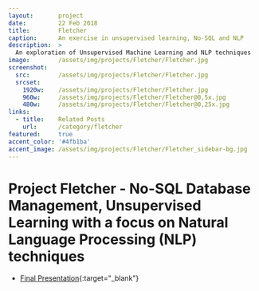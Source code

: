 ```yaml
---
layout:       project
date:         22 Feb 2018
title:        Fletcher
caption:      An exercise in unsupervised learning, No-SQL and NLP
description:  >
  An exploration of Unsupervised Machine Learning and NLP techniques
image:        /assets/img/projects/Fletcher/Fletcher.jpg
screenshot:
  src:        /assets/img/projects/Fletcher/Fletcher.jpg
  srcset:
    1920w:    /assets/img/projects/Fletcher/Fletcher.jpg
    960w:     /assets/img/projects/Fletcher/Fletcher@0,5x.jpg
    480w:     /assets/img/projects/Fletcher/Fletcher@0,25x.jpg
links:
  - title:    Related Posts
    url:      /category/fletcher
featured:     true
accent_color: '#4fb1ba'
accent_image: /assets/img/projects/Fletcher/Fletcher_sidebar-bg.jpg
---
```


# Project Fletcher - No-SQL Database Management, Unsupervised Learning with a focus on Natural Language Processing (NLP) techniques

* [Final Presentation](/slides/fletcher/){:target="_blank"} 

